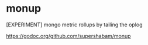 # monup

[EXPERIMENT] mongo metric rollups by tailing the oplog

https://godoc.org/github.com/supershabam/monup
